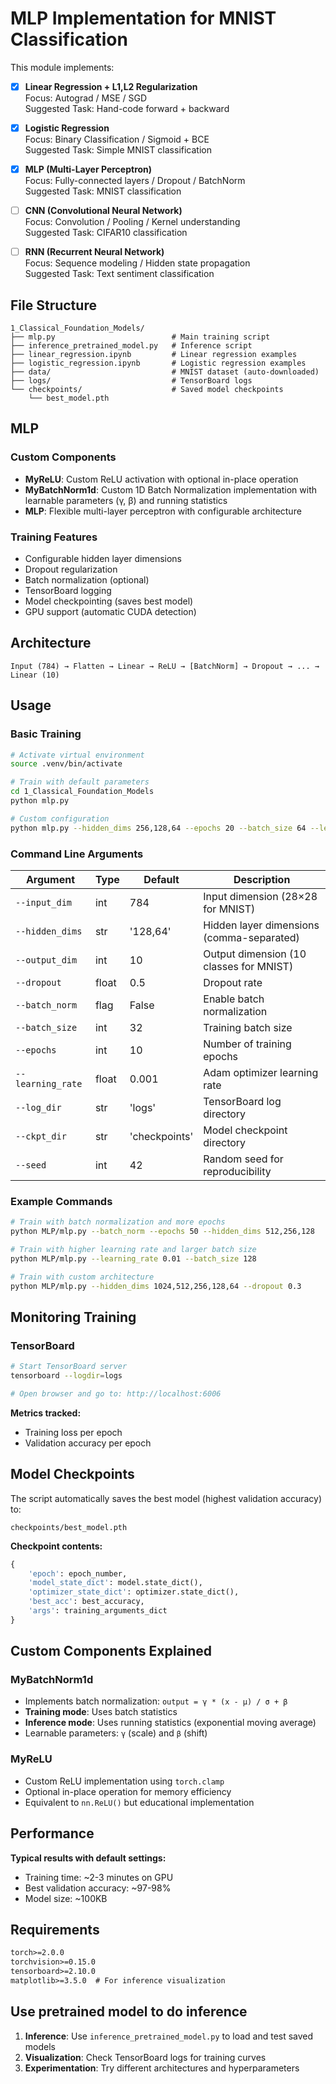 # MLP Implementation for MNIST Classification

This module implements:
- [x] **Linear Regression + L1,L2 Regularization**  
  Focus: Autograd / MSE / SGD  
  Suggested Task: Hand-code forward + backward

- [x] **Logistic Regression**  
  Focus: Binary Classification / Sigmoid + BCE  
  Suggested Task: Simple MNIST classification

- [x] **MLP (Multi-Layer Perceptron)**  
  Focus: Fully-connected layers / Dropout / BatchNorm  
  Suggested Task: MNIST classification

- [ ] **CNN (Convolutional Neural Network)**  
  Focus: Convolution / Pooling / Kernel understanding  
  Suggested Task: CIFAR10 classification

- [ ] **RNN (Recurrent Neural Network)**  
  Focus: Sequence modeling / Hidden state propagation  
  Suggested Task: Text sentiment classification

## File Structure

```
1_Classical_Foundation_Models/
├── mlp.py                          # Main training script
├── inference_pretrained_model.py   # Inference script
├── linear_regression.ipynb         # Linear regression examples
├── logistic_regression.ipynb       # Logistic regression examples
├── data/                           # MNIST dataset (auto-downloaded)
├── logs/                           # TensorBoard logs
└── checkpoints/                    # Saved model checkpoints
    └── best_model.pth
```



## MLP

### Custom Components
- **MyReLU**: Custom ReLU activation with optional in-place operation
- **MyBatchNorm1d**: Custom 1D Batch Normalization implementation with learnable parameters (γ, β) and running statistics
- **MLP**: Flexible multi-layer perceptron with configurable architecture

### Training Features
- Configurable hidden layer dimensions
- Dropout regularization
- Batch normalization (optional)
- TensorBoard logging
- Model checkpointing (saves best model)
- GPU support (automatic CUDA detection)

## Architecture

```
Input (784) → Flatten → Linear → ReLU → [BatchNorm] → Dropout → ... → Linear (10)
```

## Usage

### Basic Training
```bash
# Activate virtual environment
source .venv/bin/activate

# Train with default parameters
cd 1_Classical_Foundation_Models
python mlp.py

# Custom configuration
python mlp.py --hidden_dims 256,128,64 --epochs 20 --batch_size 64 --learning_rate 0.001
```

### Command Line Arguments

| Argument | Type | Default | Description |
|----------|------|---------|-------------|
| `--input_dim` | int | 784 | Input dimension (28×28 for MNIST) |
| `--hidden_dims` | str | '128,64' | Hidden layer dimensions (comma-separated) |
| `--output_dim` | int | 10 | Output dimension (10 classes for MNIST) |
| `--dropout` | float | 0.5 | Dropout rate |
| `--batch_norm` | flag | False | Enable batch normalization |
| `--batch_size` | int | 32 | Training batch size |
| `--epochs` | int | 10 | Number of training epochs |
| `--learning_rate` | float | 0.001 | Adam optimizer learning rate |
| `--log_dir` | str | 'logs' | TensorBoard log directory |
| `--ckpt_dir` | str | 'checkpoints' | Model checkpoint directory |
| `--seed` | int | 42 | Random seed for reproducibility |

### Example Commands

```bash
# Train with batch normalization and more epochs
python MLP/mlp.py --batch_norm --epochs 50 --hidden_dims 512,256,128

# Train with higher learning rate and larger batch size
python MLP/mlp.py --learning_rate 0.01 --batch_size 128

# Train with custom architecture
python MLP/mlp.py --hidden_dims 1024,512,256,128,64 --dropout 0.3
```

## Monitoring Training

### TensorBoard
```bash
# Start TensorBoard server
tensorboard --logdir=logs

# Open browser and go to: http://localhost:6006
```

**Metrics tracked:**
- Training loss per epoch
- Validation accuracy per epoch

## Model Checkpoints

The script automatically saves the best model (highest validation accuracy) to:
```
checkpoints/best_model.pth
```

**Checkpoint contents:**
```python
{
    'epoch': epoch_number,
    'model_state_dict': model.state_dict(),
    'optimizer_state_dict': optimizer.state_dict(),
    'best_acc': best_accuracy,
    'args': training_arguments_dict
}
```


## Custom Components Explained

### MyBatchNorm1d
- Implements batch normalization: `output = γ * (x - μ) / σ + β`
- **Training mode**: Uses batch statistics
- **Inference mode**: Uses running statistics (exponential moving average)
- Learnable parameters: `γ` (scale) and `β` (shift)

### MyReLU
- Custom ReLU implementation using `torch.clamp`
- Optional in-place operation for memory efficiency
- Equivalent to `nn.ReLU()` but educational implementation

## Performance

**Typical results with default settings:**
- Training time: ~2-3 minutes on GPU
- Best validation accuracy: ~97-98%
- Model size: ~100KB

## Requirements

```txt
torch>=2.0.0
torchvision>=0.15.0
tensorboard>=2.10.0
matplotlib>=3.5.0  # For inference visualization
```

## Use pretrained model to do inference

1. **Inference**: Use `inference_pretrained_model.py` to load and test saved models
2. **Visualization**: Check TensorBoard logs for training curves
3. **Experimentation**: Try different architectures and hyperparameters